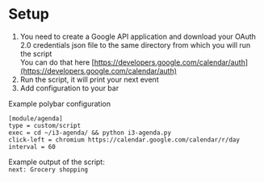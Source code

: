# Setup
1. You need to create a Google API application and download your OAuth 2.0 credentials json file to the same directory from which you will run the script  
You can do that here [https://developers.google.com/calendar/auth](https://developers.google.com/calendar/auth)
2. Run the script, it will print your next event
3. Add configuration to your bar

Example polybar configuration  
```
[module/agenda]
type = custom/script
exec = cd ~/i3-agenda/ && python i3-agenda.py
click-left = chromium https://calendar.google.com/calendar/r/day
interval = 60
```

Example output of the script:  
```next: Grocery shopping```
